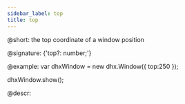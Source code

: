 ```yaml
---
sidebar_label: top
title: top
---          
```


@short: the top coordinate of a window position

@signature: {'top?: number;'}

@example: 
var dhxWindow = new dhx.Window({
    top:250
});

dhxWindow.show();


@descr: 



